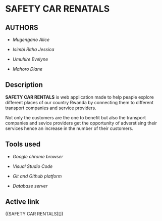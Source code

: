 # __SAFETY CAR RENATALS__

## AUTHORS

- *Mugengano Alice*

- *Isimbi Ritha Jessica*

- *Umuhire Evelyne*

- *Mahoro Diane*

## Description

__SAFETY CAR RENTALS__ is web application made to help peaple explore different places of our country Rwanda by connecting them to different transport companies and service providers.

Not only the customers are the one to benefit but also the transport companies and sevice providers get the opportunity of adverstising their services hence an increase in the number of their customers.

## Tools used

- *Google chrome browser*

- *Visual Studio Code*

- *Git and Github platform*

- *Database server*

## Active link

((SAFETY CAR RENTALS)[])


